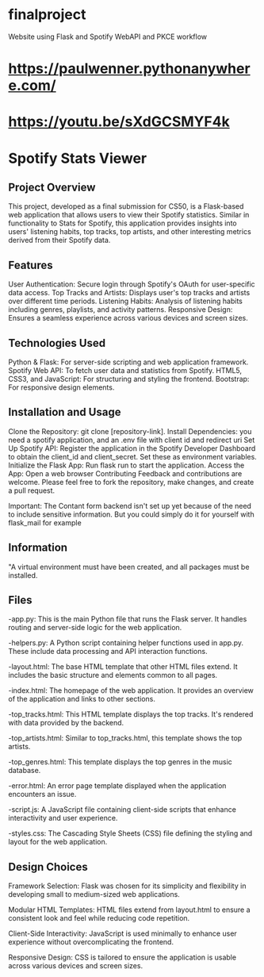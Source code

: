 # finalproject
Website using Flask and Spotify WebAPI and PKCE workflow

# https://paulwenner.pythonanywhere.com/

# https://youtu.be/sXdGCSMYF4k

# Spotify Stats Viewer
## Project Overview
This project, developed as a final submission for CS50, is a Flask-based web application that allows users to view their Spotify statistics. Similar in functionality to Stats for Spotify, this application provides insights into users' listening habits, top tracks, top artists, and other interesting metrics derived from their Spotify data.

## Features
User Authentication: Secure login through Spotify's OAuth for user-specific data access.
Top Tracks and Artists: Displays user's top tracks and artists over different time periods.
Listening Habits: Analysis of listening habits including genres, playlists, and activity patterns.
Responsive Design: Ensures a seamless experience across various devices and screen sizes.

## Technologies Used
Python & Flask: For server-side scripting and web application framework.
Spotify Web API: To fetch user data and statistics from Spotify.
HTML5, CSS3, and JavaScript: For structuring and styling the frontend.
Bootstrap: For responsive design elements.

## Installation and Usage
Clone the Repository: git clone [repository-link].
Install Dependencies: you need a spotify application, and an .env file with client id and redirect uri
Set Up Spotify API: Register the application in the Spotify Developer Dashboard to obtain the client_id and client_secret. Set these as environment variables.
Initialize the Flask App: Run flask run to start the application.
Access the App: Open a web browser
Contributing
Feedback and contributions are welcome. Please feel free to fork the repository, make changes, and create a pull request.


Important: The Contant form backend isn't set up yet because of the need to include sensitive information. But you could simply do it for yourself with flask_mail for example

## Information
"A virtual environment must have been created, and all packages must be installed.

## Files

-app.py: This is the main Python file that runs the Flask server. It handles routing and server-side logic for the web application.

-helpers.py: A Python script containing helper functions used in app.py. These  include data processing and API interaction functions.

-layout.html: The base HTML template that other HTML files extend. It includes the basic structure and elements common to all pages.

-index.html: The homepage of the web application. It provides an overview of the application and links to other sections.

-top_tracks.html: This HTML template displays the top tracks. It's rendered with data provided by the backend.

-top_artists.html: Similar to top_tracks.html, this template shows the top artists.

-top_genres.html: This template displays the top genres in the music database.

-error.html: An error page template displayed when the application encounters an issue.

-script.js: A JavaScript file containing client-side scripts that enhance interactivity and user experience.

-styles.css: The Cascading Style Sheets (CSS) file defining the styling and layout for the web application.



## Design Choices

Framework Selection: Flask was chosen for its simplicity and flexibility in developing small to medium-sized web applications.

Modular HTML Templates: HTML files extend from layout.html to ensure a consistent look and feel while reducing code repetition.

Client-Side Interactivity: JavaScript is used minimally to enhance user experience without overcomplicating the frontend.

Responsive Design: CSS is tailored to ensure the application is usable across various devices and screen sizes.
